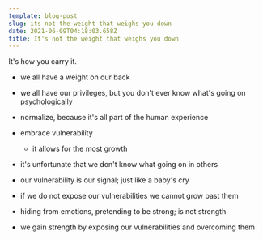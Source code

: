 ```yaml
---
template: blog-post
slug: its-not-the-weight-that-weighs-you-down
date: 2021-06-09T04:18:03.658Z
title: It's not the weight that weighs you down
---
```

It's how you carry it.

* we all have a weight on our back
* we all have our privileges, but you don't ever know what's going on psychologically
* normalize, because it's all part of the human experience
* embrace vulnerability

  * it allows for the most growth
* it's unfortunate that we don't know what going on in others
* our vulnerability is our signal; just like a baby's cry
* if we do not expose our vulnerabilities we cannot grow past them
* hiding from emotions, pretending to be strong; is not strength
* we gain strength by exposing our vulnerabilities and overcoming them